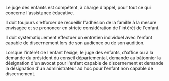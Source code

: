 Le juge des enfants est compétent, à charge d'appel, pour tout ce qui concerne l'assistance éducative.


Il doit toujours s'efforcer de recueillir l'adhésion de la famille à la mesure envisagée et se prononcer en stricte considération de l'intérêt de l'enfant.


Il doit systématiquement effectuer un entretien individuel avec l'enfant capable de discernement lors de son audience ou de son audition.


Lorsque l'intérêt de l'enfant l'exige, le juge des enfants, d'office ou à la demande du président du conseil départemental, demande au bâtonnier la désignation d'un avocat pour l'enfant capable de discernement et demande la désignation d'un administrateur ad hoc pour l'enfant non capable de discernement.

